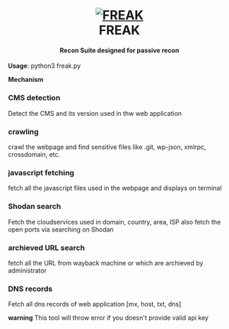 <h1 align="center">
  <br>
  <a href="https://github.com/tox7cv3nom/Freak/"><img src="https://i.ibb.co/JrWfMcK/Screenshot-20210714-121553.png" alt="FREAK"></a>
  <br>
  FREAK
  <br>
</h1>

<h4 align="center">Recon Suite designed for passive recon</h4>

**Usage**: python3 freak.py

**Mechanism**

### CMS detection
  Detect the CMS and its version used in thw web application

### crawling
  crawl the webpage and find sensitive files like .git, wp-json, xmlrpc, crossdomain, etc.
  
### javascript fetching
  fetch all the javascript files used in the webpage and displays on terminal

### Shodan search
  Fetch the cloudservices used in domain, country, area, ISP also fetch the open ports via searching on Shodan
  
### archieved URL search
  fetch all the URL from wayback machine or which are archieved by administrator
  
### DNS records
 Fetch all dns records of web application [mx, host, txt, dns]  
 
**warning**
    This tool will throw error if you doesn't provide valid api key 
 
 
 
 
 
 
 
 
